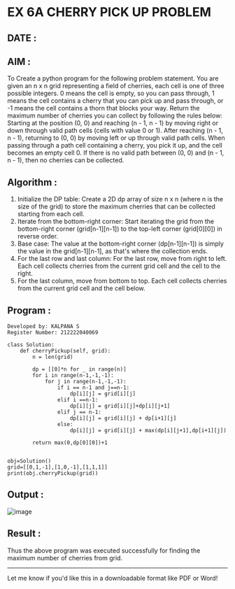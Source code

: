 # EX 6A CHERRY PICK UP PROBLEM

## DATE : 

## AIM :

To Create a python program for the following problem statement.
You are given an n x n grid representing a field of cherries, each cell is one of three possible integers.
0 means the cell is empty, so you can pass through,
1 means the cell contains a cherry that you can pick up and pass through, or
-1 means the cell contains a thorn that blocks your way.
Return the maximum number of cherries you can collect by following the rules below:
Starting at the position (0, 0) and reaching (n - 1, n - 1) by moving right or down through valid path cells (cells with value 0 or 1).
After reaching (n - 1, n - 1), returning to (0, 0) by moving left or up through valid path cells.
When passing through a path cell containing a cherry, you pick it up, and the cell becomes an empty cell 0.
If there is no valid path between (0, 0) and (n - 1, n - 1), then no cherries can be collected.

## Algorithm :

1. Initialize the DP table: Create a 2D dp array of size n x n (where n is the size of the grid) to store the maximum cherries that can be collected starting from each cell.
2. Iterate from the bottom-right corner: Start iterating the grid from the bottom-right corner (grid\[n-1]\[n-1]) to the top-left corner (grid\[0]\[0]) in reverse order.
3. Base case: The value at the bottom-right corner (dp\[n-1]\[n-1]) is simply the value in the grid\[n-1]\[n-1], as that's where the collection ends.
4. For the last row and last column: For the last row, move from right to left. Each cell collects cherries from the current grid cell and the cell to the right.
5. For the last column, move from bottom to top. Each cell collects cherries from the current grid cell and the cell below.

## Program :

```
Developed by: KALPANA S
Register Number: 212222040069
```

```
class Solution:
    def cherryPickup(self, grid):
        n = len(grid)
        
        dp = [[0]*n for _ in range(n)]
        for i in range(n-1,-1,-1):
            for j in range(n-1,-1,-1):
                if i == n-1 and j==n-1:
                    dp[i][j] = grid[i][j]
                elif i ==n-1:
                    dp[i][j] = grid[i][j]+dp[i][j+1]
                elif j == n-1:
                    dp[i][j] = grid[i][j] + dp[i+1][j]
                else:
                    dp[i][j] = grid[i][j] + max(dp[i][j+1],dp[i+1][j])
                    
        return max(0,dp[0][0])+1            
        
        
obj=Solution()
grid=[[0,1,-1],[1,0,-1],[1,1,1]]        
print(obj.cherryPickup(grid))
```

## Output :

![image](https://github.com/user-attachments/assets/50dbfee4-579f-4805-8139-363652d02efd)

## Result :

Thus the above program was executed successfully for finding the maximum number of cherries from grid.

---

Let me know if you'd like this in a downloadable format like PDF or Word!
